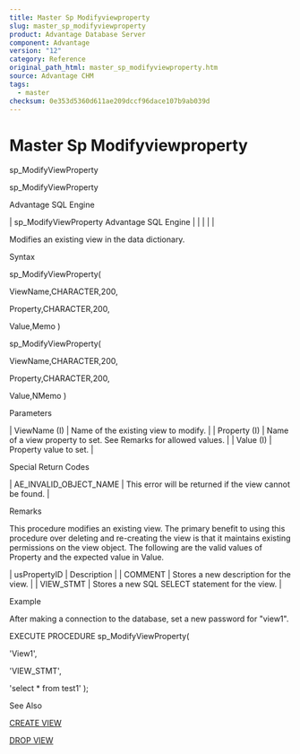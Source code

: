 ```yaml
---
title: Master Sp Modifyviewproperty
slug: master_sp_modifyviewproperty
product: Advantage Database Server
component: Advantage
version: "12"
category: Reference
original_path_html: master_sp_modifyviewproperty.htm
source: Advantage CHM
tags:
  - master
checksum: 0e353d5360d611ae209dccf96dace107b9ab039d
---
```


# Master Sp Modifyviewproperty

sp\_ModifyViewProperty

sp\_ModifyViewProperty

Advantage SQL Engine

| sp\_ModifyViewProperty  Advantage SQL Engine |  |  |  |  |

Modifies an existing view in the data dictionary.

Syntax

sp\_ModifyViewProperty(

ViewName,CHARACTER,200,

Property,CHARACTER,200,

Value,Memo )

sp\_ModifyViewProperty(

ViewName,CHARACTER,200,

Property,CHARACTER,200,

Value,NMemo )

Parameters

| ViewName (I) | Name of the existing view to modify. |
| Property (I) | Name of a view property to set. See Remarks for allowed values. |
| Value (I) | Property value to set. |

Special Return Codes

| AE\_INVALID\_OBJECT\_NAME | This error will be returned if the view cannot be found. |

Remarks

This procedure modifies an existing view. The primary benefit to using this procedure over deleting and re-creating the view is that it maintains existing permissions on the view object. The following are the valid values of Property and the expected value in Value.

| usPropertyID | Description |
| COMMENT | Stores a new description for the view. |
| VIEW\_STMT | Stores a new SQL SELECT statement for the view. |

Example

After making a connection to the database, set a new password for "view1".

EXECUTE PROCEDURE sp\_ModifyViewProperty(

'View1',

'VIEW\_STMT',

'select \* from test1' );

See Also

[CREATE VIEW](master_create_view.md)

[DROP VIEW](master_drop_view.md)
